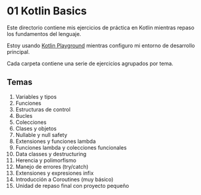 # 01 Kotlin Basics

Este directorio contiene mis ejercicios de práctica en Kotlin mientras repaso los fundamentos del lenguaje.

Estoy usando [Kotlin Playground](https://play.kotlinlang.org/) mientras configuro mi entorno de desarrollo principal.

Cada carpeta contiene una serie de ejercicios agrupados por tema.

## Temas

01. Variables y tipos
02. Funciones
03. Estructuras de control
04. Bucles
05. Colecciones
06. Clases y objetos
07. Nullable y null safety
08. Extensiones y funciones lambda
09. Funciones lambda y colecciones funcionales
10. Data classes y destructuring
11. Herencia y polimorfismo
12. Manejo de errores (try/catch)
13. Extensiones y expresiones infix
14. Introducción a Coroutines (muy básico)
15. Unidad de repaso final con proyecto pequeño
